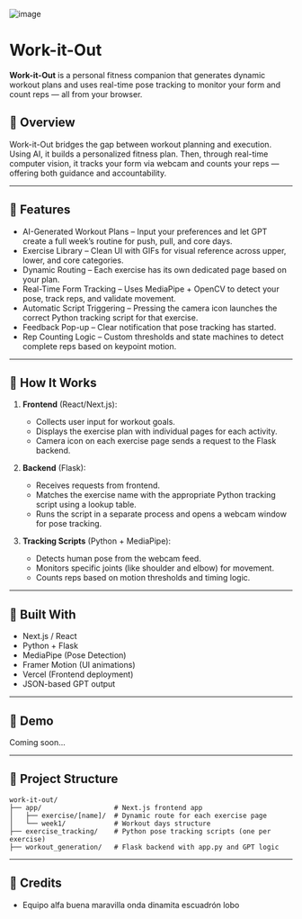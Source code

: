 ![image](https://github.com/user-attachments/assets/1717dbed-9fda-47f1-9c1a-c970f3c099a2)

# Work-it-Out

**Work-it-Out** is a personal fitness companion that generates dynamic workout plans and uses real-time pose tracking to monitor your form and count reps — all from your browser.

## 🧠 Overview

Work-it-Out bridges the gap between workout planning and execution. Using AI, it builds a personalized fitness plan. Then, through real-time computer vision, it tracks your form via webcam and counts your reps — offering both guidance and accountability.

---

## 🚀 Features

- AI-Generated Workout Plans – Input your preferences and let GPT create a full week’s routine for push, pull, and core days.
- Exercise Library – Clean UI with GIFs for visual reference across upper, lower, and core categories.
- Dynamic Routing – Each exercise has its own dedicated page based on your plan.
- Real-Time Form Tracking – Uses MediaPipe + OpenCV to detect your pose, track reps, and validate movement.
- Automatic Script Triggering – Pressing the camera icon launches the correct Python tracking script for that exercise.
- Feedback Pop-up – Clear notification that pose tracking has started.
- Rep Counting Logic – Custom thresholds and state machines to detect complete reps based on keypoint motion.

---

## 🎯 How It Works

1. **Frontend** (React/Next.js):
   - Collects user input for workout goals.
   - Displays the exercise plan with individual pages for each activity.
   - Camera icon on each exercise page sends a request to the Flask backend.

2. **Backend** (Flask):
   - Receives requests from frontend.
   - Matches the exercise name with the appropriate Python tracking script using a lookup table.
   - Runs the script in a separate process and opens a webcam window for pose tracking.

3. **Tracking Scripts** (Python + MediaPipe):
   - Detects human pose from the webcam feed.
   - Monitors specific joints (like shoulder and elbow) for movement.
   - Counts reps based on motion thresholds and timing logic.

---

## 🧰 Built With

- Next.js / React
- Python + Flask
- MediaPipe (Pose Detection)
- Framer Motion (UI animations)
- Vercel (Frontend deployment)
- JSON-based GPT output

---

## 📸 Demo

Coming soon...

---

## 📂 Project Structure

```
work-it-out/
├── app/                  # Next.js frontend app
│   ├── exercise/[name]/  # Dynamic route for each exercise page
│   └── week1/            # Workout days structure
├── exercise_tracking/    # Python pose tracking scripts (one per exercise)
├── workout_generation/   # Flask backend with app.py and GPT logic
```

---

## 🙌 Credits

- Equipo alfa buena maravilla onda dinamita escuadrón lobo
